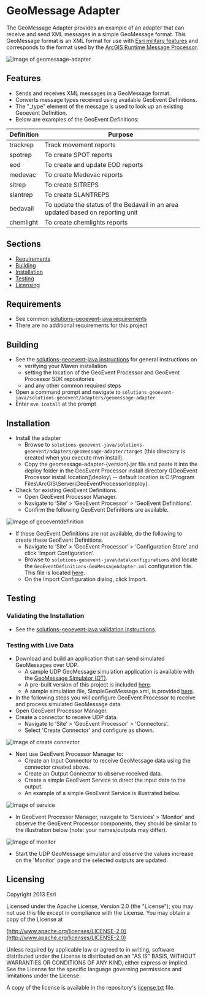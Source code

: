 # GeoMessage Adapter

The GeoMessage Adapter provides an example of an adapter that can receive and send XML messages in a simple GeoMessage format.  This GeoMessage format is an XML format for use with [Esri military features](http://resources.arcgis.com/en/help/main/10.2/index.html#//000n0000000p000000)
 and corresponds to the format used by the [ArcGIS Runtime Message Processor](https://developers.arcgis.com/en/java/api-reference/com/esri/core/symbol/advanced/MessageProcessor.html).

![Image of geomessage-adapter](ScreenShot.png)

## Features

* Sends and receives XML messages in a GeoMessage format.
* Converts message types received using available GeoEvent Definitions.
* The "_type" element of the message is used to look up an existing Geoevent Definition.
* Below are examples of the GeoEvent Definitions:

Definition | Purpose 
--- | ---
trackrep | Track movement reports
spotrep | To create SPOT reports
eod | To create and update EOD reports
medevac | To create Medevac reports
sitrep | To create SITREPS
slantrep | To create SLANTREPS
bedavail | To update the status of the Bedavail in an area updated based on reporting unit
chemlight | To create chemlights reports


## Sections

* [Requirements](#requirements)
* [Building](#building)
* [Installation](#installation)
* [Testing](#testing)
* [Licensing](#licensing)

## Requirements

* See common [solutions-geoevent-java requirements](../../../README.md#requirements)
* There are no additional requirements for this project

## Building 

* See the [solutions-geoevent-java instructions](../../../README.md#instructions) for general instructions on 
    * verifying your Maven installation
    * setting the location of the GeoEvent Processor and GeoEvent Processor SDK repositories
    * and any other common required steps
 * Open a command prompt and navigate to `solutions-geoevent-java/solutions-geoevent/adapters/geomessage-adapter`
* Enter `mvn install` at the prompt

## Installation

* Install the adapter
    * Browse to `solutions-geoevent-java/solutions-geoevent/adapters/geomessage-adapter/target` (this directory is created when you execute mvn install).
    * Copy the geomessage-adapter-{version}.jar file and paste it into the deploy folder in the GeoEvent Processor install directory ([GeoEvent Processor install location]\deploy\ -- default location is C:\Program Files\ArcGIS\Server\GeoEventProcessor\deploy).
* Check for existing GeoEvent Definitions.
    *  Open GeoEvent Processor Manager.
    *  Navigate to ‘Site’ > ‘GeoEvent Processor’ > ‘GeoEvent Definitions’.
    *  Confirm the following GeoEvent Definitions are available.

![Image of geoeventdefinition](doc/geoeventdefinitions.png)

* If these GeoEvent Definitions are not available, do the following to create these GeoEvent Definitions.
    *  Navigate to ‘Site’ > ‘GeoEvent Processor’ > ‘Configuration Store’ and click ‘Import Configuration’.
    *  Browse to `solutions-geoevent-java\data\configurations` and locate the `GeoEventDefinitions-GeoMessageAdapter.xml` configuration file. This file is located [here](../../../data/configurations/GeoEventDefinitions-GeoMessageAdapter.xml).
    *  On the Import Configuration dialog, click Import.

## Testing

### Validating the Installation
 
* See the [solutions-geoevent-java validation instructions](../../../README.md#validating-install).

### Testing with Live Data

* Download and build an application that can send simulated GeoMessages over UDP.
    * A sample UDP GeoMessage simulation application is available with the [GeoMessage Simulator (QT)](https://github.com/Esri/geomessage-simulator-qt).
    * A pre-built version of this project is included [here](../../../data/utilities/UDPGeoMessageSimulator).
    * A sample simulation file, SimpleGeoMessage.xml, is provided [here](../../../data/simulation_files).
* In the following steps you will configure GeoEvent Processor to receive and process simulated GeoMessage data.
* Open GeoEvent Processor Manager.
* Create a connector to receive UDP data.
    * Navigate to ‘Site’ > ‘GeoEvent Processor’ > 'Connectors'.
    * Select 'Create Connector' and configure as shown.

![Image of create connector](doc/create-connector.png)

* Next use GeoEvent Processor Manager to:
    * Create an Input Connector to receive GeoMessage data using the connector created above. 
    * Create an Output Connector to observe received data.
    * Create a simple GeoEvent Service to direct the input data to the output.
    * An example of a simple GeoEvent Service is illustrated below. 

![Image of service](doc/service.png)

* In GeoEvent Processor Manager, navigate to ‘Services’ > ‘Monitor’ and observe the GeoEvent Processor components, they should be similar to the illustration below (note: your names/outputs may differ).

![Image of monitor](doc/monitor.png)

* Start the UDP GeoMessage simulator and observe the values increase on the 'Monitor' page and the selected outputs are updated.

## Licensing

Copyright 2013 Esri

Licensed under the Apache License, Version 2.0 (the "License");
you may not use this file except in compliance with the License.
You may obtain a copy of the License at

   [http://www.apache.org/licenses/LICENSE-2.0](http://www.apache.org/licenses/LICENSE-2.0)

Unless required by applicable law or agreed to in writing, software
distributed under the License is distributed on an "AS IS" BASIS,
WITHOUT WARRANTIES OR CONDITIONS OF ANY KIND, either express or implied.
See the License for the specific language governing permissions and
limitations under the License.

A copy of the license is available in the repository's
[license.txt](../../../license.txt) file.


